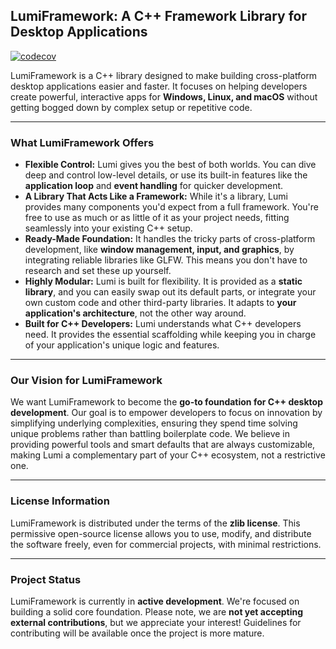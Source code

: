 ## LumiFramework: A C++ Framework Library for Desktop Applications
[![codecov](https://codecov.io/gh/TheMonHub/LumiFramework/graph/badge.svg?token=2YN92BA4JE)](https://codecov.io/gh/TheMonHub/LumiFramework)

LumiFramework is a C++ library designed to make building cross-platform desktop applications easier and faster. It focuses on helping developers create powerful, interactive apps for **Windows, Linux, and macOS** without getting bogged down by complex setup or repetitive code.

---

### What LumiFramework Offers

* **Flexible Control:** Lumi gives you the best of both worlds. You can dive deep and control low-level details, or use its built-in features like the **application loop** and **event handling** for quicker development.
* **A Library That Acts Like a Framework:** While it's a library, Lumi provides many components you'd expect from a full framework. You're free to use as much or as little of it as your project needs, fitting seamlessly into your existing C++ setup.
* **Ready-Made Foundation:** It handles the tricky parts of cross-platform development, like **window management, input, and graphics**, by integrating reliable libraries like GLFW. This means you don't have to research and set these up yourself.
* **Highly Modular:** Lumi is built for flexibility. It is provided as a **static library**, and you can easily swap out its default parts, or integrate your own custom code and other third-party libraries. It adapts to **your application's architecture**, not the other way around.
* **Built for C++ Developers:** Lumi understands what C++ developers need. It provides the essential scaffolding while keeping you in charge of your application's unique logic and features.

---

### Our Vision for LumiFramework

We want LumiFramework to become the **go-to foundation for C++ desktop development**. Our goal is to empower developers to focus on innovation by simplifying underlying complexities, ensuring they spend time solving unique problems rather than battling boilerplate code. We believe in providing powerful tools and smart defaults that are always customizable, making Lumi a complementary part of your C++ ecosystem, not a restrictive one.

---

### License Information

LumiFramework is distributed under the terms of the **zlib license**. This permissive open-source license allows you to use, modify, and distribute the software freely, even for commercial projects, with minimal restrictions.

---

### Project Status

LumiFramework is currently in **active development**. We're focused on building a solid core foundation. Please note, we are **not yet accepting external contributions**, but we appreciate your interest! Guidelines for contributing will be available once the project is more mature.